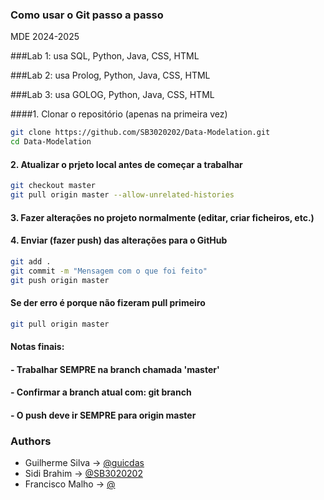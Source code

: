 
### Como usar o Git passo a passo
MDE 2024-2025


###Lab 1: usa SQL, Python, Java, CSS, HTML

###Lab 2: usa Prolog, Python, Java, CSS, HTML

###Lab 3: usa GOLOG, Python, Java, CSS, HTML

####1. Clonar o repositório (apenas na primeira vez)

```bash
git clone https://github.com/SB3020202/Data-Modelation.git
cd Data-Modelation
```

#### 2. Atualizar o prjeto local antes de começar a trabalhar

```bash
git checkout master
git pull origin master --allow-unrelated-histories
```

#### 3. Fazer alterações no projeto normalmente (editar, criar ficheiros, etc.)

#### 4. Enviar (fazer push) das alterações para o GitHub

```bash
git add .
git commit -m "Mensagem com o que foi feito"
git push origin master
```

#### Se der erro é porque não fizeram pull primeiro

```bash
git pull origin master
```

#### Notas finais:

#### - Trabalhar SEMPRE na branch chamada 'master'

#### - Confirmar a branch atual com: git branch

#### - O push deve ir SEMPRE para origin master

### Authors

- Guilherme Silva → [@guicdas](https://www.github.com/guicdas)
- Sidi Brahim → [@SB3020202](https://github.com/SB3020202)
- Francisco Malho → [@](https://github.com/)
